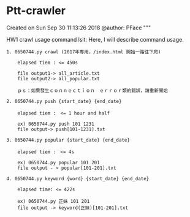 # Ptt-crawler

Created on Sun Sep 30 11:13:26 2018
@author: PFace
"""

HW1  crawl usage command lsit:
    Here, I will describe command usage.
    
    1. 0650744.py crawl (2017年專用，/index.html 開始一路往下爬)
    
        elapsed tiem : <= 450s 
    
        file output1-> all_article.txt
        file output2-> all_popular.txt
        
        ｐｓ：如果發生ｃｏｎｎｅｃｔｉｏｎ　ｅｒｒｏｒ類的錯誤，請重新開始
        
    2. 0650744.py push {start_date} {end_date}
    
        elapsed tiem :　<= 1 hour and half
    
        ex) 0650744.py push 101 1231
        file output-> push[101-1231].txt
    
    3. 0650744.py popular {start_date} {end_date}
    
        elapsed tiem :　<= 4s
        
        ex) 0650744.py popular 101 201
        file output - > popular[101-201].txt
    
    4. 0650744.py keyword {word} {start_date} {end_date}
    
        elapsed time: <= 422s
        
        ex) 0650744.py 正妹 101 201
        file output -> keyword(正妹)[101-201].txt
